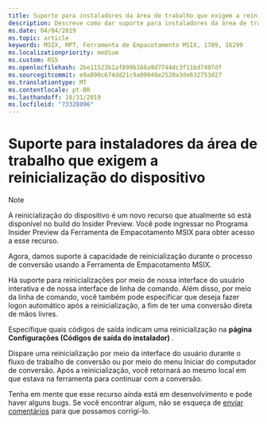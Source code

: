 ```yaml
---
title: Suporte para instaladores da área de trabalho que exigem a reinicialização do dispositivo
description: Descreve como dar suporte para instaladores da área de trabalho que exigem a reinicialização do dispositivo.
ms.date: 04/04/2019
ms.topic: article
keywords: MSIX, MPT, Ferramenta de Empacotamento MSIX, 1709, 16299
ms.localizationpriority: medium
ms.custom: RS5
ms.openlocfilehash: 2be11523b1af099b168a9d7744dc3f11bd7407df
ms.sourcegitcommit: e9a890c674dd21c9a09048e2520a3de632753d27
ms.translationtype: MT
ms.contentlocale: pt-BR
ms.lasthandoff: 10/31/2019
ms.locfileid: "73328896"
---
```

# <a name="support-for-desktop-installers-that-require-device-restart"></a>Suporte para instaladores da área de trabalho que exigem a reinicialização do dispositivo

 > [!NOTE] 
 > A reinicialização do dispositivo é um novo recurso que atualmente só está disponível no build do Insider Preview.
 > Você pode ingressar no Programa Insider Preview da Ferramenta de Empacotamento MSIX para obter acesso a esse recurso.

Agora, damos suporte à capacidade de reinicialização durante o processo de conversão usando a Ferramenta de Empacotamento MSIX. 

Há suporte para reinicializações por meio de nossa interface do usuário interativa e de nossa interface de linha de comando. Além disso, por meio da linha de comando, você também pode especificar que deseja fazer logon automático após a reinicialização, a fim de ter uma conversão direta de mãos livres. 

Especifique quais códigos de saída indicam uma reinicialização na **página Configurações (Códigos de saída do instalador)** . 

Dispare uma reinicialização por meio da interface do usuário durante o fluxo de trabalho de conversão ou por meio do menu Iniciar do computador de conversão. Após a reinicialização, você retornará ao mesmo local em que estava na ferramenta para continuar com a conversão.

Tenha em mente que esse recurso ainda está em desenvolvimento e pode haver alguns bugs. Se você encontrar algum, não se esqueça de [enviar comentários](https://docs.microsoft.com/windows/msix/packaging-tool/insider-program#share-your-feedback) para que possamos corrigi-lo.

